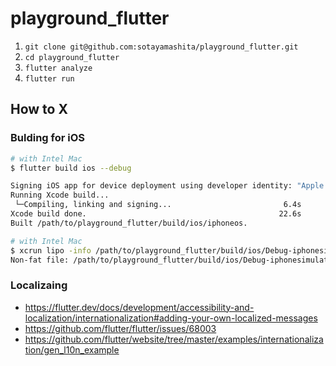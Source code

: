 # playground_flutter

1. `git clone git@github.com:sotayamashita/playground_flutter.git`
1. `cd playground_flutter`
1. `flutter analyze`
1. `flutter run`
## How to X

### Bulding for iOS

```bash
# with Intel Mac
$ flutter build ios --debug

Signing iOS app for device deployment using developer identity: "Apple Development: XXXXXX"
Running Xcode build...
 └─Compiling, linking and signing...                         6.4s
Xcode build done.                                           22.6s
Built /path/to/playground_flutter/build/ios/iphoneos.

# with Intel Mac
$ xcrun lipo -info /path/to/playground_flutter/build/ios/Debug-iphonesimulator/Runner.app/Runner
Non-fat file: /path/to/playground_flutter/build/ios/Debug-iphonesimulator/Runner.app/Runner is architecture: x86_64
```

### Localizaing

- https://flutter.dev/docs/development/accessibility-and-localization/internationalization#adding-your-own-localized-messages
- https://github.com/flutter/flutter/issues/68003
- https://github.com/flutter/website/tree/master/examples/internationalization/gen_l10n_example